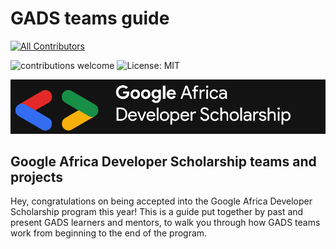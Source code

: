 # GADS teams guide

[![All Contributors](https://img.shields.io/badge/all_contributors-1-orange.svg?style=flat-square)](./#contributors-) 

![contributions welcome](https://img.shields.io/badge/contributions-welcome-brightgreen.svg?style=flat) ![License: MIT](https://img.shields.io/badge/License-MIT-blue.svg)

![](.gitbook/assets/google-africa-developer-scholarship-gads-program-2020-1%20%281%29.png)

## Google Africa Developer Scholarship teams and projects

Hey, congratulations on being accepted into the Google Africa Developer Scholarship program this year! This is a guide put together by past and present GADS learners and mentors, to walk you through how GADS teams work from beginning to the end of the program.

